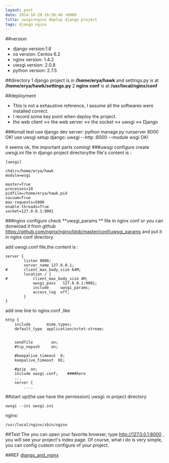 ```yaml
---
layout: post
date: 2014-10-28 16:58:48 +0800
title: uwsgi+nginx deploy django project
tags: django nginx
---
```


##version
* django version:1.6
* os version: Centos 6.2
* nginx version: 1.4.2
* uwsgi version: 2.0.8
* python version: 2.7.5

##directory
1 django project is in **/home/erya/hawk** and settings.py is at **/home/erya/hawk/settings.py**
2  **nginx conf** is at  **/usr/local/nginx/conf**

##deployment
* This is not a exhaustive reference, I assume all the softwares were installed correct.
* I record some key point when deploy the project.
* the web client <-> the web server <-> the socket <-> uwsgi <-> Django

###small test
use django dev server:   python manage.py runserver 8000   OK!
use uwsgi setup django:  uwsgi --http :8000 --module wsgi    OK!

it seems ok, the important parts coming!
###uwsgi configure
create uwsgi.ini file in django project directorythe file's content is :

    [uwsgi]

    chdir=/home/erya/hawk
    module=wsgi

    master=True
    processes=10
    pidfile=/home/erya/hawk.pid
    vacuum=True
    max-requests=5000
    enable-threads=True
    socket=127.0.0.1:9001

###nginx configure
check  **uwsgi_params ** file in nginx conf or you can donwload it from github https://github.com/nginx/nginx/blob/master/conf/uwsgi_params
and put it in nginx conf directory.

add uwsgi.conf file,the content is :

    server {
            listen 8000;
            server_name 127.0.0.1;
    #       client_max_body_size 64M;
            location / {
    #           client_max_body_size 4M;
                uwsgi_pass   127.0.0.1:9001;
                include     uwsgi_params;
                access_log  off;
            }
    }

add one line to nginx.conf ,like

    http {
        include       mime.types;
        default_type  application/octet-stream;


        sendfile        on;
        #tcp_nopush     on;

        #keepalive_timeout  0;
        keepalive_timeout  65;

        #gzip  on;
        include uwsgi.conf;    ####here
        ...
        server {
            ....

##start up(the use have the permission)
uwsgi: in project directory

    uwsgi --ini uwsgi.ini

nginx:

    /usr/local/nginx/sbin/nginx

##Test
The you can open your favorite browser, type http://127.0.0.1:8000 , you will see your project's index page.
Of course, what i do is very simple, you can config custom configure of your project.

##REF
[django_and_nginx](http://uwsgi-docs.readthedocs.org/en/latest/tutorials/Django_and_nginx.html)
